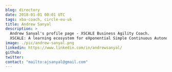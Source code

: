 ```yaml
---
blog: directory
date: 2018-01-01 00:01 UTC
tags: xba-coach, circle-eu-uk
title: Andrew Sanyal
description: >
  Andrew Sanyal's profile page - XSCALE Business Agility Coach.
  XSCALE: A learning ecosystem for eXponential Simple Continuous Autonomous Learning Ecosystems
image: ./pic/andrew-sanyal.png
linkedin: https://www.linkedin.com/in/andrewsanyal/
github:
twitter: 
contact: "mailto:ajsanyal@gmail.com"
---
```


<!-- Write your personal summary below. You can use Markdown formatting. -->


